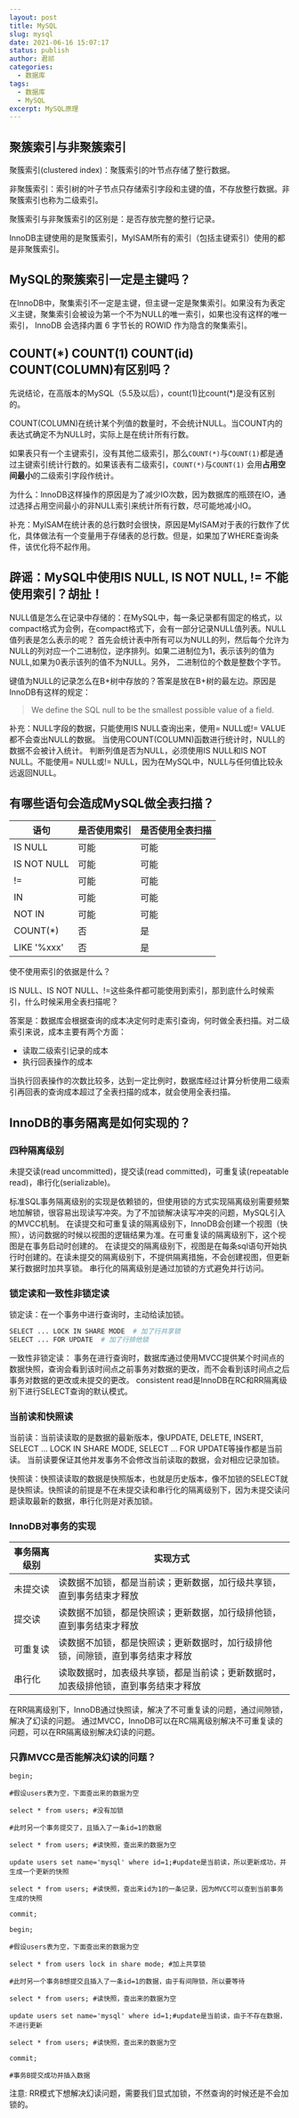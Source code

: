 ```yaml
---
layout: post
title: MySQL
slug: mysql
date: 2021-06-16 15:07:17
status: publish
author: 君祁
categories:
  - 数据库
tags:
  - 数据库
  - MySQL
excerpt: MySQL原理
---
```


## 聚簇索引与非聚簇索引
聚簇索引(clustered index)：聚簇索引的叶节点存储了整行数据。

非聚簇索引：索引树的叶子节点只存储索引字段和主键的值，不存放整行数据。非聚簇索引也称为二级索引。

聚簇索引与非聚簇索引的区别是：是否存放完整的整行记录。

InnoDB主键使用的是聚簇索引，MyISAM所有的索引（包括主键索引）使用的都是非聚簇索引。

## MySQL的聚簇索引一定是主键吗？
在InnoDB中，聚集索引不一定是主键，但主键一定是聚集索引。如果没有为表定义主键，聚集索引会被设为第一个不为NULL的唯一索引，如果也没有这样的唯一索引，
InnoDB 会选择内置 6 字节长的 ROWID 作为隐含的聚集索引。

## COUNT(*) COUNT(1) COUNT(id) COUNT(COLUMN)有区别吗？
先说结论，在高版本的MySQL（5.5及以后），count(1)比count(*)是没有区别的。

COUNT(COLUMN)在统计某个列值的数量时，不会统计NULL。当COUNT内的表达式确定不为NULL时，实际上是在统计所有行数。

如果表只有一个主键索引，没有其他二级索引，那么`COUNT(*)`与`COUNT(1)`都是通过主键索引统计行数的。如果该表有二级索引，`COUNT(*)`与`COUNT(1)`
会用**占用空间最小**的二级索引字段作统计。

为什么：InnoDB这样操作的原因是为了减少IO次数，因为数据库的瓶颈在IO，通过选择占用空间最小的非NULL索引来统计所有行数，尽可能地减小IO。

补充：MyISAM在统计表的总行数时会很快，原因是MyISAM对于表的行数作了优化，具体做法有一个变量用于存储表的总行数。但是，如果加了WHERE查询条件，该优化将不起作用。

## 辟谣：MySQL中使用IS NULL, IS NOT NULL, != 不能使用索引？胡扯！
NULL值是怎么在记录中存储的：在MySQL中，每一条记录都有固定的格式，以compact格式为会例，在compact格式下，会有一部分记录NULL值列表。NULL值列表是怎么表示的呢？
首先会统计表中所有可以为NULL的列，然后每个允许为NULL的列对应一个二进制位，逆序排列。如果二进制位为1，表示该列的值为NULL,如果为0表示该列的值不为NULL。另外，
二进制位的个数是整数个字节。

键值为NULL的记录怎么在B+树中存放的？答案是放在B+树的最左边。原因是InnoDB有这样的规定：
>We define the SQL null to be the smallest possible value of a field.

补充：NULL字段的数据，只能使用IS NULL查询出来，使用= NULL或!= VALUE都不会查出NULL的数据。
当使用COUNT(COLUMN)函数进行统计时，NULL的数据不会被计入统计。
判断列值是否为NULL，必须使用IS NULL和IS NOT NULL。不能使用= NULL或!= NULL，因为在MySQL中，NULL与任何值比较永远返回NULL。


## 有哪些语句会造成MySQL做全表扫描？
| 语句 | 是否使用索引 | 是否使用全表扫描 |
| --- | --- | --- |
| IS NULL | 可能 | 可能 |
| IS NOT NULL | 可能 | 可能 |
| !=  | 可能 | 可能 |
| IN  | 可能 | 可能 |
| NOT IN | 可能 | 可能 |
| COUNT(*)  | 否 | 是 |
| LIKE '%xxx' | 否 | 是 |
使不使用索引的依据是什么？

IS NULL、IS NOT NULL、!=这些条件都可能使用到索引，那到底什么时候索引，什么时候采用全表扫描呢？

答案是：数据库会根据查询的成本决定何时走索引查询，何时做全表扫描。对二级索引来说，成本主要有两个方面：
* 读取二级索引记录的成本
* 执行回表操作的成本

当执行回表操作的次数比较多，达到一定比例时，数据库经过计算分析使用二级索引再回表的查询成本超过了全表扫描的成本，就会使用全表扫描。

## InnoDB的事务隔离是如何实现的？
### 四种隔离级别
未提交读(read uncommitted)，提交读(read committed)，可重复读(repeatable read)，串行化(serializable)。

标准SQL事务隔离级别的实现是依赖锁的，但使用锁的方式实现隔离级别需要频繁地加解锁，很容易出现读写冲突。为了不加锁解决读写冲突的问题，MySQL引入的MVCC机制。
在读提交和可重复读的隔离级别下，InnoDB会创建一个视图（快照），访问数据的时候以视图的逻辑结果为准。在可重复读的隔离级别下，这个视图是在事务启动时创建的。
在读提交的隔离级别下，视图是在每条sql语句开始执行时创建的。在读未提交的隔离级别下，不提供隔离措施，不会创建视图，但更新某行数据时加共享锁。
串行化的隔离级别是通过加锁的方式避免并行访问。

### 锁定读和一致性非锁定读
锁定读：在一个事务中进行查询时，主动给读加锁。
```bash
SELECT ... LOCK IN SHARE MODE  # 加了行共享锁
SELECT ... FOR UPDATE  # 加了行排他锁
```

一致性非锁定读：
事务在进行查询时，数据库通过使用MVCC提供某个时间点的数据快照，查询会看到该时间点之前事务对数据的更改，而不会看到该时间点之后事务对数据的更改或未提交的更改。
consistent read是InnoDB在RC和RR隔离级别下进行SELECT查询的默认模式。

### 当前读和快照读
当前读：当前读读取的是数据的最新版本，像UPDATE, DELETE, INSERT, SELECT ... LOCK IN SHARE MODE, SELECT ... FOR UPDATE等操作都是当前读。
当前读要保证其他并发事务不会修改当前读取的数据，会对相应记录加锁。

快照读：快照读读取的数据是快照版本，也就是历史版本，像不加锁的SELECT就是快照读。快照读的前提是不在未提交读和串行化的隔离级别下，因为未提交读问题读取最新的数据，串行化则是对表加锁。

### InnoDB对事务的实现

|  事务隔离级别    | 实现方式 |
| ---- | ---- |
|  未提交读    |   读数据不加锁，都是当前读；更新数据，加行级共享锁，直到事务结束才释放   |
|  提交读    | 读数据不加锁，都是快照读；更新数据，加行级排他锁，直到事务结束才释放 |
| 可重复读     | 读数据不加锁，都是快照读；更新数据时，加行级排他锁，间隙锁，直到事务结束才释放     |
|  串行化    |  读取数据时，加表级共享锁，都是当前读；更新数据时，加表级排他锁，直到事务结束才释放    |

在RR隔离级别下，InnoDB通过快照读，解决了不可重复读的问题，通过间隙锁，解决了幻读的问题。
通过MVCC，InnoDB可以在RC隔离级别解决不可重复读的问题，可以在RR隔离级别解决幻读的问题。

### 只靠MVCC是否能解决幻读的问题？
```
begin;

#假设users表为空，下面查出来的数据为空

select * from users; #没有加锁

#此时另一个事务提交了，且插入了一条id=1的数据

select * from users; #读快照，查出来的数据为空

update users set name='mysql' where id=1;#update是当前读，所以更新成功，并生成一个更新的快照

select * from users; #读快照，查出来id为1的一条记录，因为MVCC可以查到当前事务生成的快照

commit;
```

```
begin;

#假设users表为空，下面查出来的数据为空

select * from users lock in share mode; #加上共享锁

#此时另一个事务B想提交且插入了一条id=1的数据，由于有间隙锁，所以要等待

select * from users; #读快照，查出来的数据为空

update users set name='mysql' where id=1;#update是当前读，由于不存在数据，不进行更新

select * from users; #读快照，查出来的数据为空

commit;

#事务B提交成功并插入数据
```
注意: RR模式下想解决幻读问题，需要我们显式加锁，不然查询的时候还是不会加锁的。